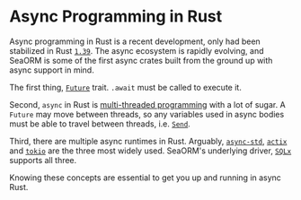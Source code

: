 # Async Programming in Rust

Async programming in Rust is a recent development, only had been stabilized in Rust [`1.39`](https://github.com/rust-lang/rust/releases/tag/1.39.0). The async ecosystem is rapidly evolving, and SeaORM is some of the first async crates built from the ground up with async support in mind.

The first thing, [`Future`](https://rust-lang.github.io/async-book/02_execution/02_future.html) trait. `.await` must be called to execute it.

Second, `async` in Rust is [multi-threaded programming](https://rust-lang.github.io/async-book/03_async_await/01_chapter.html) with a lot of sugar. A `Future` may move between threads, so any variables used in async bodies must be able to travel between threads, i.e. [`Send`](https://doc.rust-lang.org/nomicon/send-and-sync.html).

Third, there are multiple async runtimes in Rust. Arguably, [`async-std`](https://crates.io/crates/async-std), [`actix`](https://crates.io/crates/actix) and [`tokio`](https://crates.io/crates/tokio) are the three most widely used. SeaORM's underlying driver, [`SQLx`](https://crates.io/crates/sqlx) supports all three.

Knowing these concepts are essential to get you up and running in async Rust.
